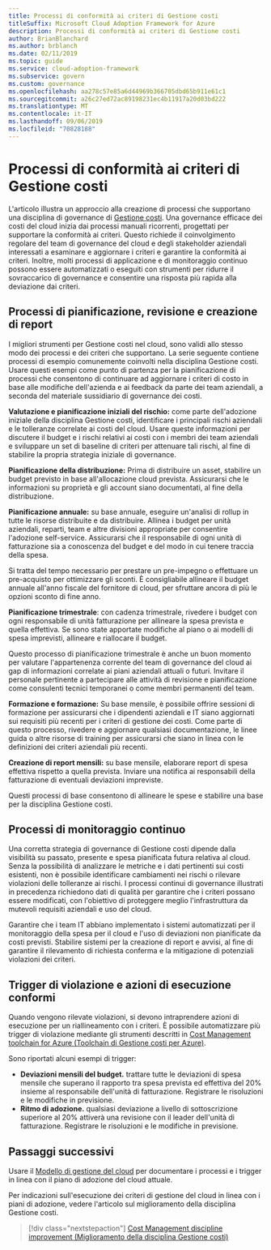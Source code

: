 ```yaml
---
title: Processi di conformità ai criteri di Gestione costi
titleSuffix: Microsoft Cloud Adoption Framework for Azure
description: Processi di conformità ai criteri di Gestione costi
author: BrianBlanchard
ms.author: brblanch
ms.date: 02/11/2019
ms.topic: guide
ms.service: cloud-adoption-framework
ms.subservice: govern
ms.custom: governance
ms.openlocfilehash: aa278c57e85a6d44969b366705dbd65b911e61c1
ms.sourcegitcommit: a26c27ed72ac89198231ec4b11917a20d03bd222
ms.translationtype: MT
ms.contentlocale: it-IT
ms.lasthandoff: 09/06/2019
ms.locfileid: "70828188"
---
```

# <a name="cost-management-policy-compliance-processes"></a>Processi di conformità ai criteri di Gestione costi

L'articolo illustra un approccio alla creazione di processi che supportano una disciplina di governance di [Gestione costi](./index.md). Una governance efficace dei costi del cloud inizia dai processi manuali ricorrenti, progettati per supportare la conformità ai criteri. Questo richiede il coinvolgimento regolare del team di governance del cloud e degli stakeholder aziendali interessati a esaminare e aggiornare i criteri e garantire la conformità ai criteri. Inoltre, molti processi di applicazione e di monitoraggio continuo possono essere automatizzati o eseguiti con strumenti per ridurre il sovraccarico di governance e consentire una risposta più rapida alla deviazione dai criteri.

## <a name="planning-review-and-reporting-processes"></a>Processi di pianificazione, revisione e creazione di report

I migliori strumenti per Gestione costi nel cloud, sono validi allo stesso modo dei processi e dei criteri che supportano. La serie seguente contiene processi di esempio comunemente coinvolti nella disciplina Gestione costi. Usare questi esempi come punto di partenza per la pianificazione di processi che consentono di continuare ad aggiornare i criteri di costo in base alle modifiche dell'azienda e ai feedback da parte dei team aziendali, a seconda del materiale sussidiario di governance dei costi.

**Valutazione e pianificazione iniziali del rischio:** come parte dell'adozione iniziale della disciplina Gestione costi, identificare i principali rischi aziendali e le tolleranze correlate ai costi del cloud. Usare queste informazioni per discutere il budget e i rischi relativi ai costi con i membri dei team aziendali e sviluppare un set di baseline di criteri per attenuare tali rischi, al fine di stabilire la propria strategia iniziale di governance.

**Pianificazione della distribuzione:** Prima di distribuire un asset, stabilire un budget previsto in base all'allocazione cloud prevista. Assicurarsi che le informazioni su proprietà e gli account siano documentati, al fine della distribuzione.

**Pianificazione annuale:** su base annuale, eseguire un'analisi di rollup in tutte le risorse distribuite e da distribuire. Allinea i budget per unità aziendali, reparti, team e altre divisioni appropriate per consentire l'adozione self-service. Assicurarsi che il responsabile di ogni unità di fatturazione sia a conoscenza del budget e del modo in cui tenere traccia della spesa.

Si tratta del tempo necessario per prestare un pre-impegno o effettuare un pre-acquisto per ottimizzare gli sconti. È consigliabile allineare il budget annuale all'anno fiscale del fornitore di cloud, per sfruttare ancora di più le opzioni sconto di fine anno.

**Pianificazione trimestrale**: con cadenza trimestrale, rivedere i budget con ogni responsabile di unità fatturazione per allineare la spesa prevista e quella effettiva. Se sono state apportate modifiche al piano o ai modelli di spesa imprevisti, allineare e riallocare il budget.

Questo processo di pianificazione trimestrale è anche un buon momento per valutare l'appartenenza corrente del team di governance del cloud ai gap di informazioni correlate ai piani aziendali attuali o futuri. Invitare il personale pertinente a partecipare alle attività di revisione e pianificazione come consulenti tecnici temporanei o come membri permanenti del team.

**Formazione e formazione:** Su base mensile, è possibile offrire sessioni di formazione per assicurarsi che i dipendenti aziendali e IT siano aggiornati sui requisiti più recenti per i criteri di gestione dei costi. Come parte di questo processo, rivedere e aggiornare qualsiasi documentazione, le linee guida o altre risorse di training per assicurarsi che siano in linea con le definizioni dei criteri aziendali più recenti.

**Creazione di report mensili:** su base mensile, elaborare report di spesa effettiva rispetto a quella prevista. Inviare una notifica ai responsabili della fatturazione di eventuali deviazioni impreviste.

Questi processi di base consentono di allineare le spese e stabilire una base per la disciplina Gestione costi.

## <a name="ongoing-monitoring-processes"></a>Processi di monitoraggio continuo

Una corretta strategia di governance di Gestione costi dipende dalla visibilità su passato, presente e spesa pianificata futura relativa al cloud. Senza la possibilità di analizzare le metriche e i dati pertinenti sui costi esistenti, non è possibile identificare cambiamenti nei rischi o rilevare violazioni delle tolleranze ai rischi. I processi continui di governance illustrati in precedenza richiedono dati di qualità per garantire che i criteri possano essere modificati, con l'obiettivo di proteggere meglio l'infrastruttura da mutevoli requisiti aziendali e uso del cloud.

Garantire che i team IT abbiano implementato i sistemi automatizzati per il monitoraggio della spesa per il cloud e l'uso di deviazioni non pianificate da costi previsti. Stabilire sistemi per la creazione di report e avvisi, al fine di garantire il rilevamento di richiesta conferma e la mitigazione di potenziali violazioni dei criteri.

## <a name="compliance-violation-triggers-and-enforcement-actions"></a>Trigger di violazione e azioni di esecuzione conformi

Quando vengono rilevate violazioni, si devono intraprendere azioni di esecuzione per un riallineamento con i criteri. È possibile automatizzare più trigger di violazione mediante gli strumenti descritti in [Cost Management toolchain for Azure (Toolchain di Gestione costi per Azure)](toolchain.md).

Sono riportati alcuni esempi di trigger:

- **Deviazioni mensili del budget.** trattare tutte le deviazioni di spesa mensile che superano il rapporto tra spesa prevista ed effettiva del 20% insieme al responsabile dell'unità di fatturazione. Registrare le risoluzioni e le modifiche in previsione.
- **Ritmo di adozione.** qualsiasi deviazione a livello di sottoscrizione superiore al 20% attiverà una revisione con il leader dell'unità di fatturazione. Registrare le risoluzioni e le modifiche in previsione.

## <a name="next-steps"></a>Passaggi successivi

Usare il [Modello di gestione del cloud](./template.md) per documentare i processi e i trigger in linea con il piano di adozione del cloud attuale.

Per indicazioni sull'esecuzione dei criteri di gestione del cloud in linea con i piani di adozione, vedere l'articolo sul miglioramento della disciplina Gestione costi.

> [!div class="nextstepaction"]
> [Cost Management discipline improvement (Miglioramento della disciplina Gestione costi)](./discipline-improvement.md)
